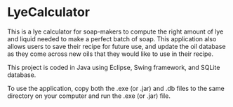 # LyeCalculator
This is a lye calculator for soap-makers to compute the right amount of lye and liquid needed to make a perfect batch of soap.  This application also allows users to save their recipe for future use, and update the oil database as they come across new oils that they would like to use in their recipe.

This project is coded in Java using Eclipse, Swing framework, and SQLite database.


To use the application, copy both the .exe (or .jar) and .db files to the same directory on your computer and run the .exe (or .jar) file.  
